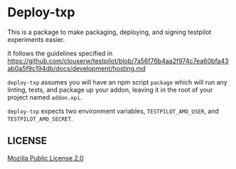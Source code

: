 Deploy-txp
==========

This is a package to make packaging, deploying, and signing testpilot
experiments easier.

It follows the guidelines specified in
https://github.com/clouserw/testpilot/blob/7a56f76b4aa2f974c7ea60bfa43ab0a5f9c194db/docs/development/hosting.md

`deploy-txp` assumes you will have an npm script `package` which will
run any linting, tests, and package up your addon, leaving it in the
root of your project named `addon.xpi`.

`deploy-txp` expects two environment variables, `TESTPILOT_AMO_USER`,
and `TESTPILOT_AMO_SECRET`.

## LICENSE
[Mozilla Public License 2.0](LICENSE)
